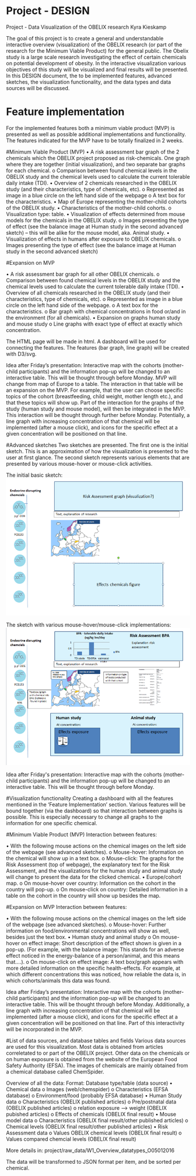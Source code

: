 # Project - DESIGN
Project - Data Visualization of the OBELIX research
Kyra Kieskamp

The goal of this project is to create a general and understandable interactive overview (visualization) of the OBELIX research (or part of the research for the Minimum Viable Product) for the general public. The Obelix study is a large scale research investigating the effect of certain chemicals on potential development of obesity. In the interactive visualization various objectives of this study will be visualized and final results will be presented. 
In this DESIGN document, the to be implemented features, advanced sketches, the visualization functionality, and the data types and data sources will be discussed. 

# Feature implementation
For the implemented features both a minimum viable product (MVP) is presented as well as possible additional implementations and functionality. The features indicated for the MVP have to be totally finalized in 2 weeks. 

#Minimum Viable Product (MVP)
•	A risk assessment bar graph of the 2 chemicals which the OBELIX project proposed as risk-chemicals. One graph where they are together (initial visualization), and two separate bar graphs for each chemical. 
	o	Comparison between found chemical levels in the OBELIX study and the chemical levels used to calculate the current tolerable daily intake (TDI).
•	Overview of 2 chemicals researched in the OBELIX study (and their characteristics, type of chemicals, etc). 
	o	Represented as image in a blue circle on the left hand side of the webpage
	o	A text box for the characteristics.
•	Map of Europe representing the mother-child cohorts of the OBELIX study. 
•	Characteristics of the mother-child cohorts. 
	o	Visualization type: table. 
•	Visualization of effects determined from mouse models for the chemicals in the OBELIX study.
	o	Images presenting the type of effect (see the balance image at Human study in the second advanced sketch) – this will be alike for the mouse model, aka. Animal study. 
•	Visualization of effects in humans after exposure to OBELIX chemicals.
	o	Images presenting the type of effect (see the balance image at Human study in the second advanced sketch)

#Expansion on MVP

•	A risk assessment bar graph for all other OBELIX chemicals. 
	o	Comparison between found chemical levels in the OBELIX study and the chemical levels used to calculate the current tolerable daily intake (TDI).
•	Overview of all chemicals researched in the OBELIX study (and their characteristics, type of chemicals, etc). 
	o	Represented as image in a blue circle on the left hand side of the webpage.
	o	A text box for the characteristics.
	o	Bar graph with chemical concentrations in food or/and in the environment (for all chemicals). 
•	Expansion on graphs human study and mouse study
	o	Line graphs with exact type of effect at exactly which concentration. 


The HTML page will be made in html. A dashboard will be used for connecting the features. The features (bar graph, line graph) will be created with D3/svg. 


Idea after Friday’s presentation:
Interactive map with the cohorts (mother-child participants) and the information pop-up will be changed to an interactive table. This will be thought through before Monday. MVP will change from map of Europe to a table. The interaction in that table will be an expansion on the MVP. For example, that the user can choose specific topics of the cohort (breastfeeding, child weight, mother length etc.), and that these topics will show up. Part of the interaction for the graphs of the study (human study and mouse model), will then be integrated in the MVP. This interaction will be thought through further before Monday. Potentially, a line graph with increasing concentration of that chemical will be implemented (after a mouse click), and icons for the specific effect at a given concentration will be positioned on that line. 


#Advanced sketches 
Two sketches are presented. The first one is the initial sketch. This is an approximation of how the visualization is presented to the user at first glance. The second sketch represents various elements that are presented by various mouse-hover or mouse-click activities. 

The initial basic sketch:
![](doc/basic_view_sketch.png)

The sketch with various mouse-hover/mouse-click implementations:
![](doc/interactive_view_sketch.png)



Idea after Friday's presentation:
Interactive map with the cohorts (mother-child participants) and the information pop-up will be changed to an interactive table. This will be thought through before Monday.




#Visualization functionality
Creating a dashboard with all the features mentioned in the ‘Feature Implementation’ section. Various features will be bound together (via the dashboard) so that interaction between graphs is possible. This is especially necessary to change all graphs to the information for one specific chemical. 


#Minimum Viable Product (MVP)
Interaction between features:

•	With the following mouse actions on the chemical images on the left side of the webpage (see advanced sketches).
	o	Mouse-hover: Information on the chemical will show up in a text box.
	o	Mouse-click: The graphs for the Risk Assessment (top of webpage), the explanatory text for the Risk Assessment, and the visualizations for the human study and animal study will change to present the data for the clicked chemical. 
•	Europe/cohort map.
	o	On mouse-hover over country: Information on the cohort in the country will pop-up.
	o	On mouse-click on country: Detailed information in a table on the cohort in the country will show up besides the map. 

#Expansion on MVP
Interaction between features:

•	With the following mouse actions on the chemical images on the left side of the webpage (see advanced sketches).
	o	Mouse-hover: Further information on food/environmental concentrations will show as well, besides just the text box.
•	Human study and animal study
	o	On mouse-hover on effect image: Short description of the effect shown is given in a pop-up. (For example, with the balance image: This stands for an adverse effect noticed in the energy-balance of a person/animal, and this means that….). 
	o	On mouse-click on effect image: A text box/graph appears with more detailed information on the specific health-effects. For example, at which different concentrations this was noticed, how reliable the data is, in which cohorts/animals this data was found. 


Idea after Friday’s presentation:
Interactive map with the cohorts (mother-child participants) and the information pop-up will be changed to an interactive table. This will be thought through before Monday. Additionally, a line graph with increasing concentration of that chemical will be implemented (after a mouse click), and icons for the specific effect at a given concentration will be positioned on that line. Part of this interactivity will be incorporated in the MVP. 


#List of data sources, and database tables and fields 
Various data sources are used for this visualization. Most data is obtained from articles correletated to or part of the OBELIX project. Other data on the chemicals or on human exposure is obtained from the website of the European Food Safety Authority (EFSA). The images of chemicals are mainly obtained from a chemical database called ChemSpider.

Overview of all the data:
Format: Database type/table (data source)
•	Chemical data
	o	Images (web/chemspider)
	o	Characteristics (EFSA database)
	o	Environment/food (probably EFSA database)
•	Human Study data 
	o	Characteristics (OBELIX published articles)
	o	Pre/postnatal data (OBELIX published articles)
	o	relation exposure --> weight (OBELIX pubished articles)
	o	Effects of chemicals (OBELIX final result)
•	Mouse model data
	o	Characteristics (OBELIX final result/other published articles)
	o	Chemical levels (OBELIX final result/other published articles)
•	Risk Assessment data
	o	Values OBELIX chemical levels (OBELIX final result)
	o	Values compared chemcial levels (OBELIX final result)

More details in: project/raw_data/W1_Overview_datatypes_O05012016

The data will be transformed to JSON format per item, and be sorted per chemical. 